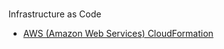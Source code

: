 <br>

Infrastructure as Code

* [AWS (Amazon Web Services) CloudFormation](https://docs.aws.amazon.com/AWSCloudFormation/latest/UserGuide/CHAP_TemplateQuickRef.html)

<br>
<br>

<br>
<br>

<br>
<br>

<br>
<br>
